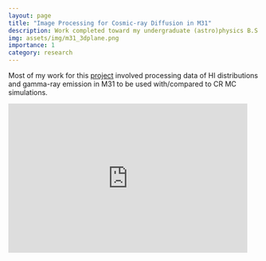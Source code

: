 ```yaml
---
layout: page
title: "Image Processing for Cosmic-ray Diffusion in M31"
description: Work completed toward my undergraduate (astro)physics B.S.
img: assets/img/m31_3dplane.png
importance: 1
category: research
---
```

Most of my work for this [project](https://journals.aps.org/prd/abstract/10.1103/PhysRevD.104.123016) involved processing data of HI distributions and gamma-ray emission in M31 to be used with/compared to CR MC simulations. 


<iframe src="https://docs.google.com/presentation/d/e/2PACX-1vT3XxHGJ8DEdnkS7NyFh22pkWtljDlZKBVD7tonw0m3lYn1TWVF_lSkw0xrsK4yjHwmwlQI29el49yV/embed?start=true&loop=true&delayms=3000" frameborder="0" width="480" height="299" allowfullscreen="true" mozallowfullscreen="true" webkitallowfullscreen="true"></iframe>
